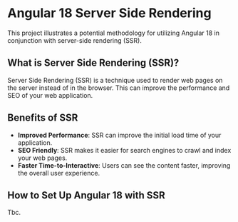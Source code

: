 # Angular 18 Server Side Rendering 

This project illustrates a potential methodology for utilizing Angular 18 in conjunction with server-side rendering (SSR).

## What is Server Side Rendering (SSR)?

Server Side Rendering (SSR) is a technique used to render web pages on the server instead of in the browser. This can improve the performance and SEO of your web application.

## Benefits of SSR

- **Improved Performance**: SSR can improve the initial load time of your application.
- **SEO Friendly**: SSR makes it easier for search engines to crawl and index your web pages.
- **Faster Time-to-Interactive**: Users can see the content faster, improving the overall user experience.

## How to Set Up Angular 18 with SSR

Tbc.